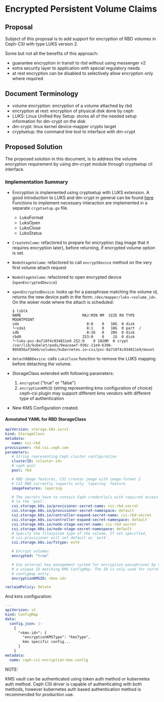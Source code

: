 # Encrypted Persistent Volume Claims

## Proposal

Subject of this proposal is to add support for encryption of RBD volumes in
Ceph-CSI with type LUKS version 2.

Some but not all the benefits of this approach:

* guarantee encryption in transit to rbd without using messenger v2
* extra security layer to application with special regulatory needs
* at rest encryption can be disabled to selectively allow encryption only where
  required

## Document Terminology

* volume encryption: encryption of a volume attached by rbd
* encryption at rest: encryption of physical disk done by ceph
* LUKS: Linux Unified Key Setup: stores all of the needed setup information for
  dm-crypt on the disk
* dm-crypt: linux kernel device-mapper crypto target
* cryptsetup: the command line tool to interface with dm-crypt

## Proposed Solution

The proposed solution in this document, is to address the volume encryption
requirement by using dm-crypt module through cryptsetup cli interface.

### Implementation Summary

* Encryption is implemented using cryptsetup with LUKS extension.
  A good introduction to LUKS and dm-crypt in general can be found
  [here](https://wiki.archlinux.org/index.php/Dm-crypt/Device_encryption#Encrypting_devices_with_cryptsetup)
  Functions to implement necessary interaction are implemented in a separate
  `cryptsetup.go` file.
  * LuksFormat
  * LuksOpen
  * LuksClose
  * LuksStatus

* `CreateVolume`: refactored to prepare for encryption (tag image that it
  requires encryption later), before returning, if encrypted volume option is
  set.
* `NodeStageVolume`: refactored to call `encryptDevice` method on the very first
  volume attach request
* `NodeStageVolume`: refactored to open encrypted device (`openEncryptedDevice`)
* `openEncryptedDevice`: looks up for a passphrase matching the volume id,
  returns the new device path in the form: `/dev/mapper/luks-<volume_id>`.
  On the woker node where the attach is scheduled:

  ```shell
  $ lsblk
  NAME                            MAJ:MIN RM  SIZE RO TYPE  MOUNTPOINT
  sda                               8:0    0   10G  0 disk
  └─sda1                            8:1    0   10G  0 part  /
  sdb                               8:16   0   20G  0 disk
  rbd0                            253:0    0    1G  0 disk
  └─luks-pvc-8a710f4c934811e9 252:0    0 1020M  0 crypt /var/lib/kubelet/pods/9eaceaef-936c-11e9-b396-005056af3de0/volumes/kubernetes.io~csi/pvc-8a710f4c934811e9/mount
  ```

* `detachRBDDevice`: calls `LuksClose` function to remove the LUKS mapping
  before detaching the volume.

* StorageClass extended with following parameters:
  1. `encrypted` ("true" or "false")
  1. `encryptionKMSID` (string representing kms configuration of choice)
  ceph-csi plugin may support different kms vendors with different type of
  authentication

* New KMS Configuration created.

#### Annotated YAML for RBD StorageClass

```yaml
apiVersion: storage.k8s.io/v1
kind: StorageClass
metadata:
   name: csi-rbd
provisioner: rbd.csi.ceph.com
parameters:
   # String representing Ceph cluster configuration
   clusterID: <cluster-id>
   # ceph pool
   pool: rbd

   # RBD image features, CSI creates image with image-format 2
   # CSI RBD currently supports only `layering` feature.
   imageFeatures: layering

   # The secrets have to contain Ceph credentials with required access
   # to the 'pool'.
   csi.storage.k8s.io/provisioner-secret-name: csi-rbd-secret
   csi.storage.k8s.io/provisioner-secret-namespace: default
   csi.storage.k8s.io/controller-expand-secret-name: csi-rbd-secret
   csi.storage.k8s.io/controller-expand-secret-namespace: default
   csi.storage.k8s.io/node-stage-secret-name: csi-rbd-secret
   csi.storage.k8s.io/node-stage-secret-namespace: default
   # Specify the filesystem type of the volume. If not specified,
   # csi-provisioner will set default as `ext4`.
   csi.storage.k8s.io/fstype: ext4

   # Encrypt volumes
   encrypted: "true"

   # Use external key management system for encryption passphrases by specifying
   # a unique ID matching KMS ConfigMap. The ID is only used for correlation to
   # configmap entry.
   encryptionKMSID: <kms-id>

reclaimPolicy: Delete
```

And kms configuration:

```yaml
---
apiVersion: v1
kind: ConfigMap
data:
  config.json: |-
    {
      "<kms-id>": {
        "encryptionKMSType": "kmsType",
        kms specific config...
      }
    }
metadata:
  name: ceph-csi-encryption-kms-config
```

NOTE:

KMS vault can be authenticated using token auth method or kubernetes auth
method. Ceph CSI driver is capable of authenticating with both methods,
however kubernetes auth based authentication method is recommended for
production use.
